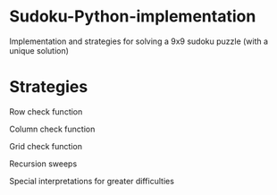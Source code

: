 # Sudoku-Python-implementation
Implementation and strategies for solving a 9x9 sudoku puzzle (with a unique solution)
# Strategies

Row check function

Column check function

Grid check function

Recursion sweeps

Special interpretations for greater difficulties
